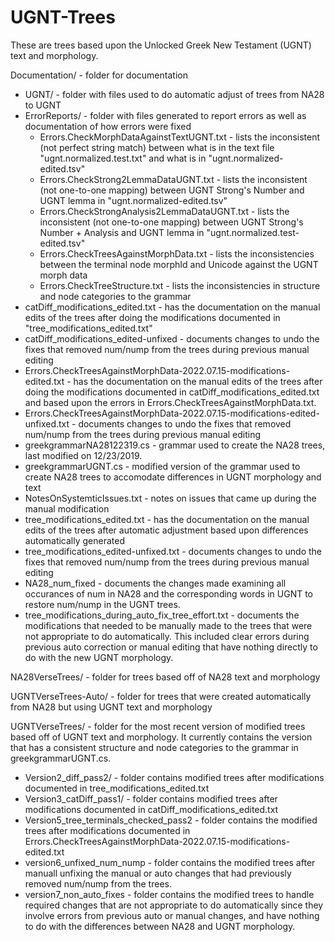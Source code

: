 # UGNT-Trees
These are trees based upon the Unlocked Greek New Testament (UGNT) text and morphology.

Documentation/ - folder for documentation
  * UGNT/ - folder with files used to do automatic adjust of trees from NA28 to UGNT
  * ErrorReports/ - folder with files generated to report errors as well as documentation of how errors were fixed
    - Errors.CheckMorphDataAgainstTextUGNT.txt - lists the inconsistent (not perfect string match) between what is in the text file "ugnt.normalized.test.txt" and what is in "ugnt.normalized-edited.tsv"
    - Errors.CheckStrong2LemmaDataUGNT.txt - lists the inconsistent (not one-to-one mapping) between UGNT Strong's Number and UGNT lemma in "ugnt.normalized-edited.tsv"
    - Errors.CheckStrongAnalysis2LemmaDataUGNT.txt - lists the inconsistent (not one-to-one mapping) between UGNT Strong's Number + Analysis and UGNT lemma in "ugnt.normalized.test-edited.tsv"
    - Errors.CheckTreesAgainstMorphData.txt - lists the inconsistencies between the terminal node morphId and Unicode against the UGNT morph data
    - Errors.CheckTreeStructure.txt - lists the inconsistencies in structure and node categories to the grammar
  * catDiff_modifications_edited.txt - has the documentation on the manual edits of the trees after doing the modifications documented in "tree_modifications_edited.txt"
  * catDiff_modifications_edited-unfixed - documents changes to undo the fixes that removed num/nump from the trees during previous manual editing
  * Errors.CheckTreesAgainstMorphData-2022.07.15-modifications-edited.txt - has the documentation on the manual edits of the trees after doing the modifications documented in catDiff_modifications_edited.txt and based upon the errors in Errors.CheckTreesAgainstMorphData.txt.
  * Errors.CheckTreesAgainstMorphData-2022.07.15-modifications-edited-unfixed.txt - documents changes to undo the fixes that removed num/nump from the trees during previous manual editing
  * greekgrammarNA28122319.cs - grammar used to create the NA28 trees, last modified on 12/23/2019.
  * greekgrammarUGNT.cs - modified version of the grammar used to create NA28 trees to accomodate differences in UGNT morphology and text
  * NotesOnSystemticIssues.txt - notes on issues that came up during the manual modification
  * tree_modifications_edited.txt - has the documentation on the manual edits of the trees after automatic adjustment based upon differences automatically generated
  * tree_modifications_edited-unfixed.txt - documents changes to undo the fixes that removed num/nump from the trees during previous manual editing
  * NA28_num_fixed - documents the changes made examining all occurances of num in NA28 and the corresponding words in UGNT to restore num/nump in the UGNT trees.
  * tree_modifications_during_auto_fix_tree_effort.txt - documents the modifications that needed to be manually made to the trees that were not appropriate to do automatically. This included clear errors during previous auto correction or manual editing that have nothing directly to do with the new UGNT morphology.

NA28VerseTrees/ - folder for trees based off of NA28 text and morphology

UGNTVerseTrees-Auto/ - folder for trees that were created automatically from NA28 but using UGNT text and morphology

UGNTVerseTrees/ - folder for the most recent version of modified trees based off of UGNT text and morphology. It currently contains the version that has a consistent structure and node categories to the grammar in greekgrammarUGNT.cs.
 * Version2_diff_pass2/ - folder contains modified trees after modifications documented in tree_modifications_edited.txt
 * Version3_catDiff_pass1/ - folder contains modified trees after modifications documented in catDiff_modifications_edited.txt
 * Version5_tree_terminals_checked_pass2 - folder contains the modified trees after modifications documented in Errors.CheckTreesAgainstMorphData-2022.07.15-modifications-edited.txt
 * version6_unfixed_num_nump - folder contains the modified trees after manuall unfixing the manual or auto changes that had previously removed num/nump from the trees.
 * version7_non_auto_fixes - folder contains the modified trees to handle required changes that are not appropriate to do automatically since they involve errors from previous auto or manual changes, and have nothing to do with the differences between NA28 and UGNT morphology.

